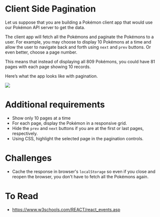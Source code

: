 # Client Side Pagination 
Let us suppose that you are building a Pokémon client app that would use our Pokémon API server to get the data. 

The client app will fetch all the Pokémons and paginate the Pokémons to a user. For example, you may choose to display 10 Pokémons at a time and allow the user to navigate back and forth using `next` and `prev` buttons. Or even better, choose a page number.

This means that instead of displaying all 809 Pokémons, you could have 81 pages with each page showing 10 records.

Here’s what the app looks like with pagination.

![](https://cdn.discordapp.com/attachments/1017862173881544775/1040360698523418705/image.png)
# Additional requirements
- Show only 10 pages at a time
- For each page, display the Pokémon in a responsive grid.
- Hide the `prev` and `next` buttons if you are at the first or last pages, respectively.
- Using CSS, highlight the selected page in the pagination controls.

# Challenges
- Cache the response in browser's `localStorage` so even if you close and reopen the browser, you don't have to fetch all the Pokémons again.

# To Read
- https://www.w3schools.com/REACT/react_events.asp
